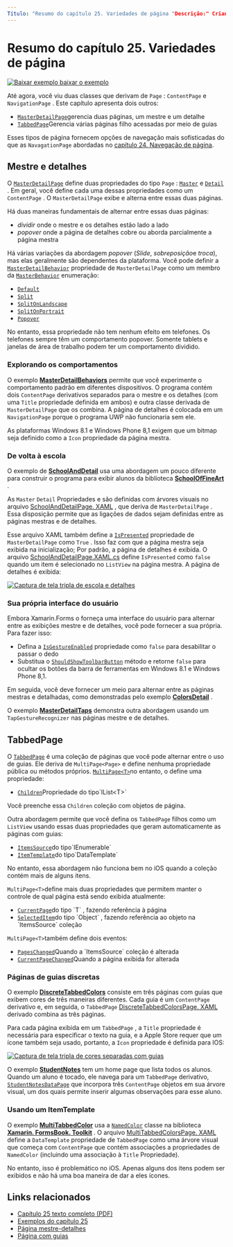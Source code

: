 ```yaml
---
Título: "Resumo do capítulo 25. Variedades de página "Descrição:" Criando aplicativos móveis com Xamarin.Forms : Resumo do capítulo 25. Variedades de página "MS. Prod: xamarin MS. Technology: xamarin-Forms MS. AssetID: D1D348F2-6A44-4781-ADCE-A0B7BB9AEF89 autor: davidbritch MS. Author: dabritch MS. Date: 11/07/2017 no-loc: [ Xamarin.Forms , Xamarin.Essentials ]
---
```


# <a name="summary-of-chapter-25-page-varieties"></a>Resumo do capítulo 25. Variedades de página

[![Baixar exemplo ](~/media/shared/download.png) baixar o exemplo](https://github.com/xamarin/xamarin-forms-book-samples/tree/master/Chapter25)

Até agora, você viu duas classes que derivam de `Page` : `ContentPage` e `NavigationPage` . Este capítulo apresenta dois outros:

- [`MasterDetailPage`](xref:Xamarin.Forms.MasterDetailPage)gerencia duas páginas, um mestre e um detalhe
- [`TabbedPage`](xref:Xamarin.Forms.TabbedPage)Gerencia várias páginas filho acessadas por meio de guias

Esses tipos de página fornecem opções de navegação mais sofisticadas do que as `NavagationPage` abordadas no [capítulo 24. Navegação de página](~/xamarin-forms/creating-mobile-apps-xamarin-forms/summaries/chapter24.md).

## <a name="master-and-detail"></a>Mestre e detalhes

O [`MasterDetailPage`](xref:Xamarin.Forms.MasterDetailPage) define duas propriedades do tipo `Page` : [`Master`](xref:Xamarin.Forms.MasterDetailPage.Master) e [`Detail`](xref:Xamarin.Forms.MasterDetailPage.Detail) . Em geral, você define cada uma dessas propriedades como um `ContentPage` . O `MasterDetailPage` exibe e alterna entre essas duas páginas.

Há duas maneiras fundamentais de alternar entre essas duas páginas:

- *dividir* onde o mestre e os detalhes estão lado a lado
- *popover* onde a página de detalhes cobre ou aborda parcialmente a página mestra

Há várias variações da abordagem *popover* (*Slide*, *sobreposição*e *troca*), mas elas geralmente são dependentes da plataforma. Você pode definir a [`MasterDetailBehavior`](xref:Xamarin.Forms.MasterDetailPage.MasterBehavior) propriedade de `MasterDetailPage` como um membro da [`MasterBehavior`](xref:Xamarin.Forms.MasterBehavior) enumeração:

- [`Default`](xref:Xamarin.Forms.MasterBehavior.Default)
- [`Split`](xref:Xamarin.Forms.MasterBehavior.Split)
- [`SplitOnLandscape`](xref:Xamarin.Forms.MasterBehavior.SplitOnLandscape)
- [`SplitOnPortrait`](xref:Xamarin.Forms.MasterBehavior.SplitOnPortrait)
- [`Popover`](xref:Xamarin.Forms.MasterBehavior.Popover)

No entanto, essa propriedade não tem nenhum efeito em telefones. Os telefones sempre têm um comportamento popover. Somente tablets e janelas de área de trabalho podem ter um comportamento dividido.

### <a name="exploring-the-behaviors"></a>Explorando os comportamentos

O exemplo [**MasterDetailBehaviors**](https://github.com/xamarin/xamarin-forms-book-samples/tree/master/Chapter25/MasterDetailBehaviors) permite que você experimente o comportamento padrão em diferentes dispositivos. O programa contém dois `ContentPage` derivativos separados para o mestre e os detalhes (com uma `Title` propriedade definida em ambos) e outra classe derivada de `MasterDetailPage` que os combina. A página de detalhes é colocada em um `NavigationPage` porque o programa UWP não funcionaria sem ele.

As plataformas Windows 8.1 e Windows Phone 8,1 exigem que um bitmap seja definido como a `Icon` propriedade da página mestra.

### <a name="back-to-school"></a>De volta à escola

O exemplo de [**SchoolAndDetail**](https://github.com/xamarin/xamarin-forms-book-samples/tree/master/Chapter25/SchoolAndDetail) usa uma abordagem um pouco diferente para construir o programa para exibir alunos da biblioteca [**SchoolOfFineArt**](https://github.com/xamarin/xamarin-forms-book-samples/tree/master/Libraries/SchoolOfFineArt) .

As `Master` `Detail` Propriedades e são definidas com árvores visuais no arquivo [SchoolAndDetailPage. XAML](https://github.com/xamarin/xamarin-forms-book-samples/blob/master/Chapter25/SchoolAndDetail/SchoolAndDetail/SchoolAndDetail/SchoolAndDetailPage.xaml) , que deriva de `MasterDetailPage` . Essa disposição permite que as ligações de dados sejam definidas entre as páginas mestras e de detalhes.

Esse arquivo XAML também define a [`IsPresented`](xref:Xamarin.Forms.MasterDetailPage.IsPresented) propriedade de `MasterDetailPage` como `True` . Isso faz com que a página mestra seja exibida na inicialização; Por padrão, a página de detalhes é exibida. O arquivo [SchoolAndDetailPage.XAML.cs](https://github.com/xamarin/xamarin-forms-book-samples/blob/master/Chapter25/SchoolAndDetail/SchoolAndDetail/SchoolAndDetail/SchoolAndDetailPage.xaml.cs) define `IsPresented` como `false` quando um item é selecionado no `ListView` na página mestra. A página de detalhes é exibida:

[![Captura de tela tripla de escola e detalhes](images/ch25fg09-small.png "Página de detalhes de um MasterDetailPage")](images/ch25fg09-large.png#lightbox "Página de detalhes de um MasterDetailPage")

### <a name="your-own-user-interface"></a>Sua própria interface do usuário

Embora Xamarin.Forms o forneça uma interface do usuário para alternar entre as exibições mestre e de detalhes, você pode fornecer a sua própria. Para fazer isso:

- Defina a [`IsGestureEnabled`](xref:Xamarin.Forms.MasterDetailPage.IsGestureEnabled) propriedade como `false` para desabilitar o passar o dedo
- Substitua o [`ShouldShowToolbarButton`](xref:Xamarin.Forms.MasterDetailPage.ShouldShowToolbarButton) método e retorne `false` para ocultar os botões da barra de ferramentas em Windows 8.1 e Windows Phone 8,1.

Em seguida, você deve fornecer um meio para alternar entre as páginas mestras e detalhadas, como demonstradas pelo exemplo [**ColorsDetail**](https://github.com/xamarin/xamarin-forms-book-samples/tree/master/Chapter25/ColorsDetails) .

O exemplo [**MasterDetailTaps**](https://github.com/xamarin/xamarin-forms-book-samples/tree/master/Chapter25/MasterDetailTaps) demonstra outra abordagem usando um `TapGestureRecognizer` nas páginas mestre e de detalhes.

## <a name="tabbedpage"></a>TabbedPage

O [`TabbedPage`](xref:Xamarin.Forms.TabbedPage) é uma coleção de páginas que você pode alternar entre o uso de guias. Ele deriva de `MultiPage<Page>` e define nenhuma propriedade pública ou métodos próprios. [`MultiPage<T>`](xref:Xamarin.Forms.MultiPage`1)no entanto, o define uma propriedade:

- [`Children`](xref:Xamarin.Forms.MultiPage`1.Children)Propriedade do tipo`IList<T>`

Você preenche essa `Children` coleção com objetos de página.

Outra abordagem permite que você defina os `TabbedPage` filhos como um `ListView` usando essas duas propriedades que geram automaticamente as páginas com guias:

- [`ItemsSource`](xref:Xamarin.Forms.MultiPage`1.ItemsSource)do tipo`IEnumerable`
- [`ItemTemplate`](xref:Xamarin.Forms.MultiPage`1.ItemTemplate)do tipo`DataTemplate`

No entanto, essa abordagem não funciona bem no iOS quando a coleção contém mais de alguns itens.

`MultiPage<T>`define mais duas propriedades que permitem manter o controle de qual página está sendo exibida atualmente:

- [`CurrentPage`](xref:Xamarin.Forms.MultiPage`1.CurrentPage)do tipo `T` , fazendo referência à página
- [`SelectedItem`](xref:Xamarin.Forms.MultiPage`1.SelectedItem)do tipo `Object` , fazendo referência ao objeto na `ItemsSource` coleção

`MultiPage<T>`também define dois eventos:

- [`PagesChanged`](xref:Xamarin.Forms.MultiPage`1.PagesChanged)Quando a `ItemsSource` coleção é alterada
- [`CurrentPageChanged`](xref:Xamarin.Forms.MultiPage`1.CurrentPageChanged)Quando a página exibida for alterada

### <a name="discrete-tab-pages"></a>Páginas de guias discretas

O exemplo [**DiscreteTabbedColors**](https://github.com/xamarin/xamarin-forms-book-samples/tree/master/Chapter25/DiscreteTabbedColors) consiste em três páginas com guias que exibem cores de três maneiras diferentes. Cada guia é um `ContentPage` derivativo e, em seguida, o `TabbedPage` [DiscreteTabbedColorsPage. XAML](https://github.com/xamarin/xamarin-forms-book-samples/blob/master/Chapter25/DiscreteTabbedColors/DiscreteTabbedColors/DiscreteTabbedColors/DiscreteTabbedColorsPage.xaml) derivado combina as três páginas.

Para cada página exibida em um `TabbedPage` , a `Title` propriedade é necessária para especificar o texto na guia, e a Apple Store requer que um ícone também seja usado, portanto, a `Icon` propriedade é definida para IOS:

[![Captura de tela tripla de cores separadas com guias](images/ch25fg13-small.png "TabbedPage")](images/ch25fg13-large.png#lightbox "TabbedPage")

O exemplo [**StudentNotes**](https://github.com/xamarin/xamarin-forms-book-samples/tree/master/Chapter25/StudentNotes) tem um home page que lista todos os alunos. Quando um aluno é tocado, ele navega para um `TabbedPage` derivativo, [`StudentNotesDataPage`](https://github.com/xamarin/xamarin-forms-book-samples/blob/master/Chapter25/StudentNotes/StudentNotes/StudentNotes/StudentNotesDataPage.xaml) que incorpora três `ContentPage` objetos em sua árvore visual, um dos quais permite inserir algumas observações para esse aluno.

### <a name="using-an-itemtemplate"></a>Usando um ItemTemplate

O exemplo [**MultiTabbedColor**](https://github.com/xamarin/xamarin-forms-book-samples/tree/master/Chapter25/MultiTabbedColors) usa a [`NamedColor`](https://github.com/xamarin/xamarin-forms-book-samples/blob/master/Libraries/Xamarin.FormsBook.Toolkit/Xamarin.FormsBook.Toolkit/NamedColor.cs) classe na biblioteca [**Xamarin. FormsBook. Toolkit**](https://github.com/xamarin/xamarin-forms-book-samples/tree/master/Libraries/Xamarin.FormsBook.Toolkit) . O arquivo [MultiTabbedColorsPage. XAML](https://github.com/xamarin/xamarin-forms-book-samples/blob/master/Chapter25/MultiTabbedColors/MultiTabbedColors/MultiTabbedColors/MultiTabbedColorsPage.xaml) define a `DataTemplate` propriedade de `TabbedPage` como uma árvore visual que começa com `ContentPage` que contém associações a propriedades de `NamedColor` (incluindo uma associação à `Title` Propriedade).

No entanto, isso é problemático no iOS. Apenas alguns dos itens podem ser exibidos e não há uma boa maneira de dar a eles ícones.

## <a name="related-links"></a>Links relacionados

- [Capítulo 25 texto completo (PDF)](https://download.xamarin.com/developer/xamarin-forms-book/XamarinFormsBook-Ch25-Apr2016.pdf)
- [Exemplos do capítulo 25](https://github.com/xamarin/xamarin-forms-book-samples/tree/master/Chapter25)
- [Página mestre-detalhes](~/xamarin-forms/app-fundamentals/navigation/master-detail-page.md)
- [Página com guias](~/xamarin-forms/app-fundamentals/navigation/tabbed-page.md)
